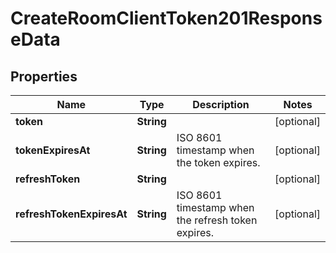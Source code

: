 

# CreateRoomClientToken201ResponseData


## Properties

| Name | Type | Description | Notes |
|------------ | ------------- | ------------- | -------------|
|**token** | **String** |  |  [optional] |
|**tokenExpiresAt** | **String** | ISO 8601 timestamp when the token expires. |  [optional] |
|**refreshToken** | **String** |  |  [optional] |
|**refreshTokenExpiresAt** | **String** | ISO 8601 timestamp when the refresh token expires. |  [optional] |



